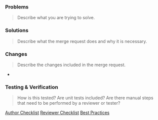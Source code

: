 ### Problems

> Describe what you are trying to solve.

### Solutions

> Describe what the merge request does and why it is necessary.

### Changes

> Describe the changes included in the merge request.

-

### Testing & Verification

> How is this tested? Are unit tests included? Are there manual steps that need to be performed by a reviewer or tester?

[Author Checklist](https://www.notion.so/rentspree/GitHub-Pull-Request-Review-Process-1b43b0bdee3e80518e77c65079d5e784?pvs=4#1bf3b0bdee3e80fa95d6f2bcedaa9cf7)
[Reviewer Checklist](https://www.notion.so/rentspree/GitHub-Pull-Request-Review-Process-1b43b0bdee3e80518e77c65079d5e784?pvs=4#1bf3b0bdee3e804585e4f5f7f380efb2)
[Best Practices](https://www.notion.so/rentspree/GitHub-Pull-Request-Review-Process-1b43b0bdee3e80518e77c65079d5e784?pvs=4#1b43b0bdee3e808d97d5de09b631e0ff)
